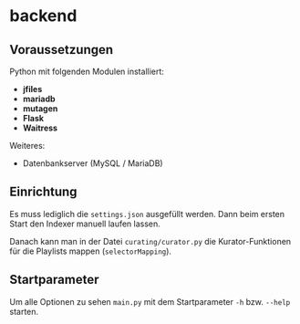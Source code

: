# backend

## Voraussetzungen

Python mit folgenden Modulen installiert:

* **jfiles**
* **mariadb**
* **mutagen**
* **Flask**
* **Waitress**

Weiteres:

* Datenbankserver (MySQL / MariaDB)

## Einrichtung

Es muss lediglich die `settings.json` ausgefüllt werden. Dann beim ersten Start den Indexer manuell laufen lassen.

Danach kann man in der Datei `curating/curator.py` die Kurator-Funktionen für die Playlists mappen (`selectorMapping`).

## Startparameter

Um alle Optionen zu sehen `main.py` mit dem Startparameter `-h` bzw. `--help` starten.
